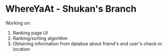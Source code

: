 # WhereYaAt - Shukan's Branch

Working on:

1) Ranking page UI <br />
2) Ranking/sorting algorithm <br />
3) Obtaining information from databse about friend's and user's check-in location <br />

